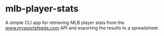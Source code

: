 # mlb-player-stats
A simple CLI app for retrieving MLB player stats from the www.mysportsfeeds.com API and exporting the results to a spreadsheet.
